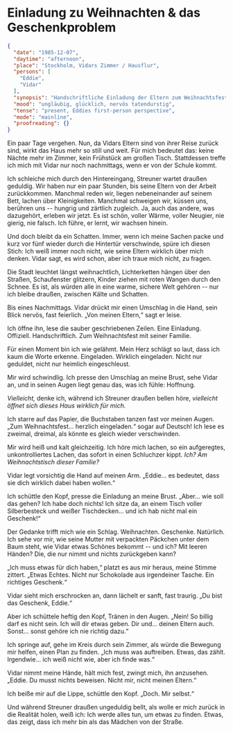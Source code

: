 # Einladung zu Weihnachten & das Geschenkproblem

```json
{
  "date": "1985-12-07",
  "daytime": "afternoon",
  "place": "Stockholm, Vidars Zimmer / Hausflur",
  "persons": [
    "Eddie",
    "Vidar"
  ],
  "synopsis": "Handschriftliche Einladung der Eltern zum Weihnachtsfest; Eddie ringt mit dem Wunsch, echte Geschenke zu finden.",
  "mood": "ungläubig, glücklich, nervös tatendurstig",
  "tense": "present, Eddies first-person perspective",
  "mode": "mainline",
  "proofreading": {}
}
```

Ein paar Tage vergehen. Nun, da Vidars Eltern sind von ihrer Reise zurück sind,
wirkt das Haus mehr so still und weit. Für mich bedeutet das: keine Nächte mehr
im Zimmer, kein Frühstück am großen Tisch. Stattdessen treffe ich mich mit Vidar
nur noch nachmittags, wenn er von der Schule kommt.

Ich schleiche mich durch den Hintereingang, Streuner wartet draußen geduldig.
Wir haben nur ein paar Stunden, bis seine Eltern von der Arbeit zurückkommen.
Manchmal reden wir, liegen nebeneinander auf seinem Bett, lachen über
Kleinigkeiten. Manchmal schweigen wir, küssen uns, berühren uns -- hungrig und
zärtlich zugleich. Ja, auch das andere, was dazugehört, erleben wir jetzt. Es
ist schön, voller Wärme, voller Neugier, nie gierig, nie falsch. Ich führe, er
lernt, wir wachsen hinein.

Und doch bleibt da ein Schatten. Immer, wenn ich meine Sachen packe und kurz vor
fünf wieder durch die Hintertür verschwinde, spüre ich diesen Stich: Ich weiß
immer noch nicht, wie seine Eltern wirklich über mich denken. Vidar sagt, es
wird schon, aber ich traue mich nicht, zu fragen.

Die Stadt leuchtet längst weihnachtlich, Lichterketten hängen über den Straßen,
Schaufenster glitzern, Kinder ziehen mit roten Wangen durch den Schnee. Es ist,
als würden alle in eine warme, sichere Welt gehören -- nur ich bleibe draußen,
zwischen Kälte und Schatten.

Bis eines Nachmittags. Vidar drückt mir einen Umschlag in die Hand, sein Blick
nervös, fast feierlich. „Von meinen Eltern,“ sagt er leise.

Ich öffne ihn, lese die sauber geschriebenen Zeilen. Eine Einladung. Offiziell.
Handschriftlich. Zum Weihnachtsfest mit seiner Familie.

Für einen Moment bin ich wie gelähmt. Mein Herz schlägt so laut, dass ich kaum
die Worte erkenne. Eingeladen. Wirklich eingeladen. Nicht nur geduldet, nicht
nur heimlich eingeschleust.

Mir wird schwindlig. Ich presse den Umschlag an meine Brust, sehe Vidar an, und
in seinen Augen liegt genau das, was ich fühle: Hoffnung.

*Vielleicht,* denke ich, während ich Streuner draußen bellen höre, *vielleicht
öffnet sich dieses Haus wirklich für mich.*

Ich starre auf das Papier, die Buchstaben tanzen fast vor meinen Augen. „Zum
Weihnachtsfest… herzlich eingeladen.“ sogar auf Deutsch! Ich lese es zweimal,
dreimal, als könnte es gleich wieder verschwinden.

Mir wird heiß und kalt gleichzeitig. Ich höre mich lachen, so ein aufgeregtes,
unkontrolliertes Lachen, das sofort in einen Schluchzer kippt. *Ich? Am
Weihnachtstisch dieser Familie?*

Vidar legt vorsichtig die Hand auf meinen Arm. „Eddie… es bedeutet, dass sie
dich wirklich dabei haben wollen.“

Ich schüttle den Kopf, presse die Einladung an meine Brust. „Aber… wie soll das
gehen? Ich habe doch nichts! Ich sitze da, an einem Tisch voller Silberbesteck
und weißer Tischdecken… und ich hab nicht mal ein Geschenk!“

Der Gedanke trifft mich wie ein Schlag. Weihnachten. Geschenke. Natürlich. Ich
sehe vor mir, wie seine Mutter mit verpackten Päckchen unter dem Baum steht, wie
Vidar etwas Schönes bekommt -- und ich? Mit leeren Händen? Die, die nur nimmt
und nichts zurückgeben kann?

„Ich muss etwas für dich haben,“ platzt es aus mir heraus, meine Stimme zittert.
„Etwas Echtes. Nicht nur Schokolade aus irgendeiner Tasche. Ein richtiges
Geschenk.“

Vidar sieht mich erschrocken an, dann lächelt er sanft, fast traurig. „Du bist
das Geschenk, Eddie.“

Aber ich schüttele heftig den Kopf, Tränen in den Augen. „Nein! So billig darf
es nicht sein. Ich will dir etwas geben. Dir und… deinen Eltern auch. Sonst…
sonst gehöre ich nie richtig dazu.“

Ich springe auf, gehe im Kreis durch sein Zimmer, als würde die Bewegung mir
helfen, einen Plan zu finden. „Ich muss was auftreiben. Etwas, das zählt.
Irgendwie… ich weiß nicht wie, aber ich finde was.“

Vidar nimmt meine Hände, hält mich fest, zwingt mich, ihn anzusehen. „Eddie. Du
musst nichts beweisen. Nicht mir, nicht meinen Eltern.“

Ich beiße mir auf die Lippe, schüttle den Kopf. „Doch. Mir selbst.“

Und während Streuner draußen ungeduldig bellt, als wolle er mich zurück in die
Realität holen, weiß ich: Ich werde alles tun, um etwas zu finden. Etwas, das
zeigt, dass ich mehr bin als das Mädchen von der Straße.
